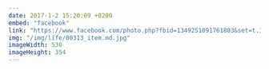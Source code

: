 ```yaml
---
date: 2017-1-2 15:20:09 +0200
embed: "facebook"
link: "https://www.facebook.com/photo.php?fbid=1349251091761803&set=t.1068972401&type=3&theater"
img: "/img/life/00313_item.md.jpg"
imageWidth: 530
imageHeight: 354
---
```

